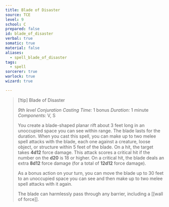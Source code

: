 ```yaml
---
title: Blade of Disaster
source: TCE
level: 9
school: C
prepared: false
id: blade_of_disaster
verbal: true
somatic: true
material: false
aliases:
  - spell_blade_of_disaster
tags:
  - spell
sorcerer: true
warlock: true
wizard: true

---
```

>[!tip] Blade of Disaster
>
> *9th level Conjuration*
> *Casting Time:* 1 bonus
> *Duration:* 1 minute
> *Components:* V, S
>
>You create a blade-shaped planar rift about 3 feet long in an unoccupied space you can see within range. The blade lasts for the duration. When you cast this spell, you can make up to two melee spell attacks with the blade, each one against a creature, loose object, or structure within 5 feet of the blade. On a hit, the target takes **4d12** force damage. This attack scores a critical hit if the number on the **d20** is 18 or higher. On a critical hit, the blade deals an extra **8d12** force damage (for a total of **12d12** force damage).
>
>As a bonus action on your turn, you can move the blade up to 30 feet to an unoccupied space you can see and then make up to two melee spell attacks with it again.
>
>The blade can harmlessly pass through any barrier, including a [[wall of force]].
>

